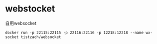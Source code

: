 # webstocket
自用websocket
```
docker run -p 22115:22115 -p 22116:22116 -p 12218:12218 --name wx-socket tistzach/websocket
```
